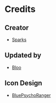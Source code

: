# Credits

## Creator
- [Sparks](https://twitter.com/SparksTheGamer)

## Updated by
- [Bloo](https://twitter.com/Bloo_dev)

## Icon Design
- [BluePsychoRanger](https://twitter.com/BluPsychoRanger)

